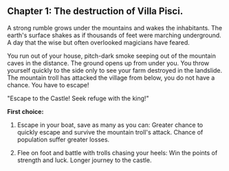 ## Chapter 1: The destruction of Villa Pisci.

A strong rumble grows under the mountains and wakes the inhabitants. The earth's surface shakes as if thousands of feet were marching underground. A day that the wise but often overlooked magicians have feared.

You run out of your house, pitch-dark smoke seeping out of the mountain caves in the distance. The ground opens up from under you. You throw yourself quickly to the side only to see your farm destroyed in the landslide. The mountain troll has attacked the village from below, you do not have a chance. You have to escape!

"Escape to the Castle! Seek refuge with the king!"

**First choice:**

1. Escape in your boat, save as many as you can: Greater chance to quickly escape and survive the mountain troll's attack. Chance of population suffer greater losses.

2. Flee on foot and battle with trolls chasing your heels: Win the points of strength and luck. Longer journey to the castle.
